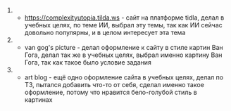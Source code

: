 1) - https://complexityutopia.tilda.ws - сайт на платформе tidla, делал в учебных целях, по теме ИИ, выбрал эту темы, так как ИИ сейчас довольно популярны, и в целом интересует эта тема

2) - van gog's picture - делал оформление к сайту в стиле картин Ван Гога, делал так же в учебных целях, выбрал именно картину Ван Гога, так как такое было условие задания

3) - art blog - ещё одно оформление сайта в учебных целях, делал по ТЗ, пытался добавить что-то от себя, сделал именно такое оформление, потому что нравится бело-голубой стиль в картинах 
